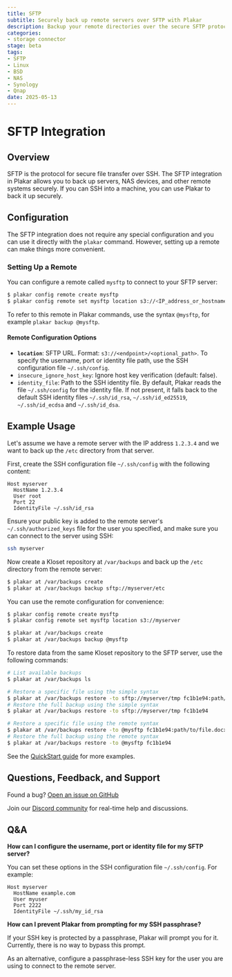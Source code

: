 ```yaml
---
title: SFTP
subtitle: Securely back up remote servers over SFTP with Plakar
description: Backup your remote directories over the secure SFTP protocol.
categories:
- storage connector
stage: beta
tags:
- SFTP
- Linux
- BSD
- NAS
- Synology
- Qnap
date: 2025-05-13
---
```


# SFTP Integration

## Overview

SFTP is the protocol for secure file transfer over SSH. The SFTP integration in Plakar allows you to back up servers, NAS devices, and other remote systems securely. If you can SSH into a machine, you can use Plakar to back it up securely.

## Configuration

The SFTP integration does not require any special configuration and you can use it directly with the `plakar` command. However, setting up a remote can make things more convenient.

### Setting Up a Remote

You can configure a remote called `mysftp` to connect to your SFTP server:

```bash
$ plakar config remote create mysftp
$ plakar config remote set mysftp location s3://<IP_address_or_hostname>/<path>
```

To refer to this remote in Plakar commands, use the syntax `@mysftp`, for example `plakar backup @mysftp`.

#### Remote Configuration Options

- **`location`**: SFTP URL. Format: `s3://<endpoint>/<optional_path>`. To specify the username, port or identity file path, use the SSH configuration file `~/.ssh/config`.
- `insecure_ignore_host_key`: Ignore host key verification (default: false).
- `identity_file`: Path to the SSH identity file. By default, Plakar reads the file `~/.ssh/config` for the identity file. If not present, it falls back to the default SSH identity files `~/.ssh/id_rsa`, `~/.ssh/id_ed25519`, `~/.ssh/id_ecdsa` and `~/.ssh/id_dsa`.


## Example Usage

Let's assume we have a remote server with the IP address `1.2.3.4` and we want to back up the `/etc` directory from that server.

First, create the SSH configuration file `~/.ssh/config` with the following content:

```
Host myserver
  HostName 1.2.3.4
  User root
  Port 22
  IdentityFile ~/.ssh/id_rsa
```

Ensure your public key is added to the remote server's `~/.ssh/authorized_keys` file for the user you specified, and make sure you can connect to the server using SSH:

```bash
ssh myserver
```

Now create a Kloset repository at `/var/backups` and back up the `/etc` directory from the remote server:

```bash
$ plakar at /var/backups create
$ plakar at /var/backups backup sftp://myserver/etc
```

You can use the remote configuration for convenience:

```bash
$ plakar config remote create mysftp
$ plakar config remote set mysftp location s3://myserver

$ plakar at /var/backups create
$ plakar at /var/backups backup @mysftp
```

To restore data from the same Kloset repository to the SFTP server, use the following commands:

```bash
# List available backups
$ plakar at /var/backups ls

# Restore a specific file using the simple syntax
$ plakar at /var/backups restore -to sftp://myserver/tmp fc1b1e94:path/to/file.docx
# Restore the full backup using the simple syntax
$ plakar at /var/backups restore -to sftp://myserver/tmp fc1b1e94

# Restore a specific file using the remote syntax
$ plakar at /var/backups restore -to @mysftp fc1b1e94:path/to/file.docx
# Restore the full backup using the remote syntax
$ plakar at /var/backups restore -to @mysftp fc1b1e94
```

See the [QuickStart guide](https://docs.plakar.io/en/quickstart/index.html) for more examples.

## Questions, Feedback, and Support

Found a bug? [Open an issue on GitHub](https://github.com/PlakarKorp/plakar/issues/new?title=Bug%20report%20on%20SFTP%20integration&body=Please%20provide%20a%20detailed%20description%20of%20the%20issue.%0A%0A**Plakar%20version**)

Join our [Discord community](https://discord.gg/uuegtnF2Q5) for real-time help and discussions.

## Q&A

**How can I configure the username, port or identity file for my SFTP server?**

You can set these options in the SSH configuration file `~/.ssh/config`. For example:

```
Host myserver
  HostName example.com
  User myuser
  Port 2222
  IdentityFile ~/.ssh/my_id_rsa
```

**How can I prevent Plakar from prompting for my SSH passphrase?**

If your SSH key is protected by a passphrase, Plakar will prompt you for it. Currently, there is no way to bypass this prompt.

As an alternative, configure a passphrase-less SSH key for the user you are using to connect to the remote server.
